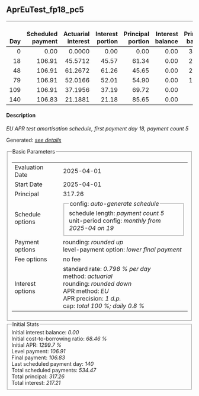 <h2>AprEuTest_fp18_pc5</h2>
<table>
    <thead style="vertical-align: bottom;">
        <th style="text-align: right;">Day</th>
        <th style="text-align: right;">Scheduled payment</th>
        <th style="text-align: right;">Actuarial interest</th>
        <th style="text-align: right;">Interest portion</th>
        <th style="text-align: right;">Principal portion</th>
        <th style="text-align: right;">Interest balance</th>
        <th style="text-align: right;">Principal balance</th>
        <th style="text-align: right;">Total actuarial interest</th>
        <th style="text-align: right;">Total interest</th>
        <th style="text-align: right;">Total principal</th>
    </thead>
    <tr style="text-align: right;">
        <td class="ci00">0</td>
        <td class="ci01" style="white-space: nowrap;">0.00</td>
        <td class="ci02">0.0000</td>
        <td class="ci03">0.00</td>
        <td class="ci04">0.00</td>
        <td class="ci05">0.00</td>
        <td class="ci06">317.26</td>
        <td class="ci07">0.0000</td>
        <td class="ci08">0.00</td>
        <td class="ci09">0.00</td>
    </tr>
    <tr style="text-align: right;">
        <td class="ci00">18</td>
        <td class="ci01" style="white-space: nowrap;">106.91</td>
        <td class="ci02">45.5712</td>
        <td class="ci03">45.57</td>
        <td class="ci04">61.34</td>
        <td class="ci05">0.00</td>
        <td class="ci06">255.92</td>
        <td class="ci07">45.5712</td>
        <td class="ci08">45.57</td>
        <td class="ci09">61.34</td>
    </tr>
    <tr style="text-align: right;">
        <td class="ci00">48</td>
        <td class="ci01" style="white-space: nowrap;">106.91</td>
        <td class="ci02">61.2672</td>
        <td class="ci03">61.26</td>
        <td class="ci04">45.65</td>
        <td class="ci05">0.00</td>
        <td class="ci06">210.27</td>
        <td class="ci07">106.8385</td>
        <td class="ci08">106.83</td>
        <td class="ci09">106.99</td>
    </tr>
    <tr style="text-align: right;">
        <td class="ci00">79</td>
        <td class="ci01" style="white-space: nowrap;">106.91</td>
        <td class="ci02">52.0166</td>
        <td class="ci03">52.01</td>
        <td class="ci04">54.90</td>
        <td class="ci05">0.00</td>
        <td class="ci06">155.37</td>
        <td class="ci07">158.8551</td>
        <td class="ci08">158.84</td>
        <td class="ci09">161.89</td>
    </tr>
    <tr style="text-align: right;">
        <td class="ci00">109</td>
        <td class="ci01" style="white-space: nowrap;">106.91</td>
        <td class="ci02">37.1956</td>
        <td class="ci03">37.19</td>
        <td class="ci04">69.72</td>
        <td class="ci05">0.00</td>
        <td class="ci06">85.65</td>
        <td class="ci07">196.0506</td>
        <td class="ci08">196.03</td>
        <td class="ci09">231.61</td>
    </tr>
    <tr style="text-align: right;">
        <td class="ci00">140</td>
        <td class="ci01" style="white-space: nowrap;">106.83</td>
        <td class="ci02">21.1881</td>
        <td class="ci03">21.18</td>
        <td class="ci04">85.65</td>
        <td class="ci05">0.00</td>
        <td class="ci06">0.00</td>
        <td class="ci07">217.2387</td>
        <td class="ci08">217.21</td>
        <td class="ci09">317.26</td>
    </tr>
</table>
<h4>Description</h4>
<p><i>EU APR test amortisation schedule, first payment day 18, payment count 5</i></p>
<p>Generated: <i><a href="../GeneratedDate.html">see details</a></i></p>
<fieldset><legend>Basic Parameters</legend>
<table>
    <tr>
        <td>Evaluation Date</td>
        <td>2025-04-01</td>
    </tr>
    <tr>
        <td>Start Date</td>
        <td>2025-04-01</td>
    </tr>
    <tr>
        <td>Principal</td>
        <td>317.26</td>
    </tr>
    <tr>
        <td>Schedule options</td>
        <td>
            <fieldset>
                <legend>config: <i>auto-generate schedule</i></legend>
                <div>schedule length: <i><i>payment count</i> 5</i></div>
                <div>unit-period config: <i>monthly from 2025-04 on 19</i></div>
            </fieldset>
        </td>
    </tr>
    <tr>
        <td>Payment options</td>
        <td>
            <div>
                <div>rounding: <i>rounded up</i></div>
                <div>level-payment option: <i>lower&nbsp;final&nbsp;payment</i></div>
            </div>
        </td>
    </tr>
    <tr>
        <td>Fee options</td>
        <td>no fee
        </td>
    </tr>
    <tr>
        <td>Interest options</td>
        <td>
            <div>
                <div>standard rate: <i>0.798 % per day</i></div>
                <div>method: <i>actuarial</i></div>
                <div>rounding: <i>rounded down</i></div>
                <div>APR method: <i>EU</i></div>
                <div>APR precision: <i>1 d.p.</i></div>
                <div>cap: <i>total 100 %; daily 0.8 %</div>
            </div>
        </td>
    </tr>
</table></fieldset>
<fieldset><legend>Initial Stats</legend>
<div>
    <div>Initial interest balance: <i>0.00</i></div>
    <div>Initial cost-to-borrowing ratio: <i>68.46 %</i></div>
    <div>Initial APR: <i>1299.7 %</i></div>
    <div>Level payment: <i>106.91</i></div>
    <div>Final payment: <i>106.83</i></div>
    <div>Last scheduled payment day: <i>140</i></div>
    <div>Total scheduled payments: <i>534.47</i></div>
    <div>Total principal: <i>317.26</i></div>
    <div>Total interest: <i>217.21</i></div>
</div></fieldset>